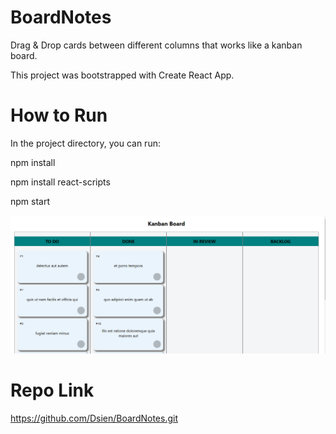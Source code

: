 # BoardNotes
Drag & Drop cards between different columns that works like a kanban board.


This project was bootstrapped with Create React App.

# How to Run
In the project directory, you can run:

npm install

npm install react-scripts

npm start

![alt text](image.png)

# Repo Link
https://github.com/Dsien/BoardNotes.git